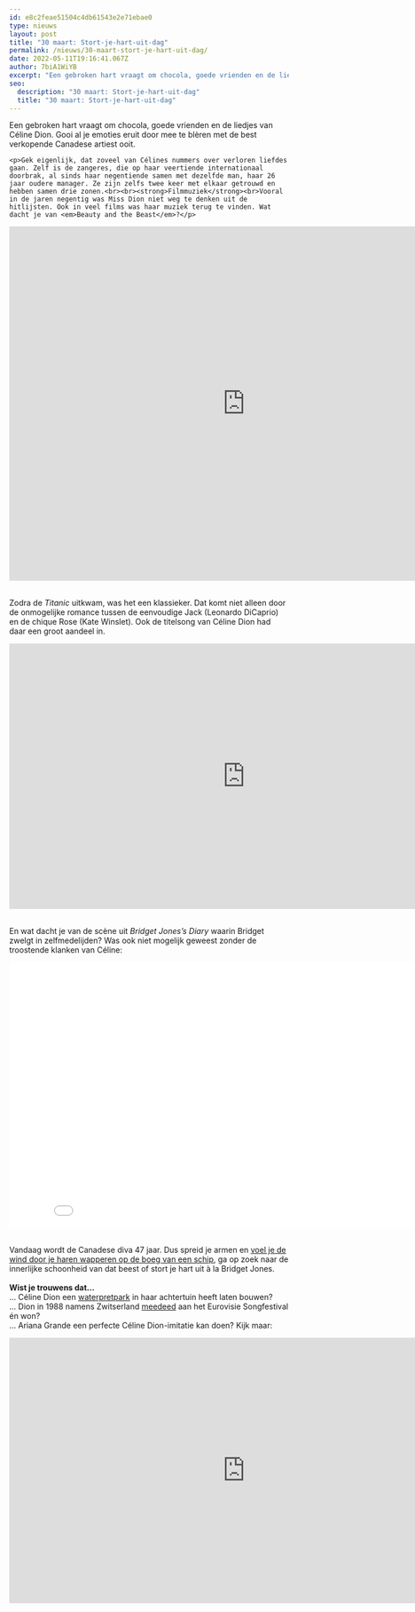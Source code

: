 ```yaml
---
id: e8c2feae51504c4db61543e2e71ebae0
type: nieuws
layout: post
title: "30 maart: Stort-je-hart-uit-dag"
permalink: /nieuws/30-maart-stort-je-hart-uit-dag/
date: 2022-05-11T19:16:41.067Z
author: 7biA1WiYB
excerpt: "Een gebroken hart vraagt om chocola, goede vrienden en de liedjes van Céline Dion. Gooi al je emoties eruit door mee te blèren met de best verkopende Canadese artiest ooit.  "
seo:
  description: "30 maart: Stort-je-hart-uit-dag"
  title: "30 maart: Stort-je-hart-uit-dag"
---
```

Een gebroken hart vraagt om chocola, goede vrienden en de liedjes van Céline Dion. Gooi al je emoties eruit door mee te blèren met de best verkopende Canadese artiest ooit.  

    <p>Gek eigenlijk, dat zoveel van Célines nummers over verloren liefdes gaan. Zelf is de zangeres, die op haar veertiende internationaal doorbrak, al sinds haar negentiende samen met dezelfde man, haar 26 jaar oudere manager. Ze zijn zelfs twee keer met elkaar getrouwd en hebben samen drie zonen.<br><br><strong>Filmmuziek</strong><br>Vooral in de jaren negentig was Miss Dion niet weg te denken uit de hitlijsten. Ook in veel films was haar muziek terug te vinden. Wat dacht je van <em>Beauty and the Beast</em>?</p>
<iframe allowfullscreen="" frameborder="0" height="638" src="https://www.youtube.com/embed/pgYEJHJXFB4?rel=0" width="850"></iframe><p><br>Zodra de <em>Titanic</em> uitkwam, was het een klassieker. Dat komt niet alleen door de onmogelijke romance tussen de eenvoudige Jack (Leonardo DiCaprio) en de chique Rose (Kate Winslet). Ook de titelsong van Céline Dion had daar een groot aandeel in.</p>
<iframe allowfullscreen="" frameborder="0" height="478" src="https://www.youtube.com/embed/DNyKDI9pn0Q?rel=0" width="850"></iframe><p><br>En wat dacht je van de scène uit <em>Bridget Jones’s Diary</em> waarin Bridget zwelgt in zelfmedelijden? Was ook niet mogelijk geweest zonder de troostende klanken van Céline:</p>
<iframe allowfullscreen="" frameborder="0" height="478" src="//www.dailymotion.com/embed/video/xexzhy" width="850"></iframe><p><br>Vandaag wordt de Canadese diva 47 jaar. Dus spreid je armen en <a href="https://www.youtube.com/watch?v=1YGfrGKK9Mo" target="_blank">voel je de wind door je haren wapperen op de boeg van een schip</a>, ga op zoek naar de innerlijke schoonheid van dat beest of stort je hart uit à la Bridget Jones.<br><br><strong>Wist je trouwens dat…</strong><br>… Céline Dion een <a href="http://www.huffingtonpost.com/2013/08/27/celine-dion-house_n_3822689.html" target="_blank">waterpretpark</a> in haar achtertuin heeft laten bouwen?<br>… Dion in 1988 namens Zwitserland <a href="https://www.youtube.com/watch?v=8pEYw8PcBas" target="_blank">meedeed</a> aan het Eurovisie Songfestival én won?<br>… Ariana Grande een perfecte Céline Dion-imitatie kan doen? Kijk maar:<br></p>
<iframe allowfullscreen="" frameborder="0" height="478" src="https://www.youtube.com/embed/05dKQsVOZXY?list=UU8-Th83bH_thdKZDJCrn88g" width="850"></iframe>  
